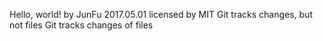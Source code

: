 Hello, world!
by JunFu
2017.05.01
licensed by MIT
Git tracks changes, but not files
Git tracks changes of files
